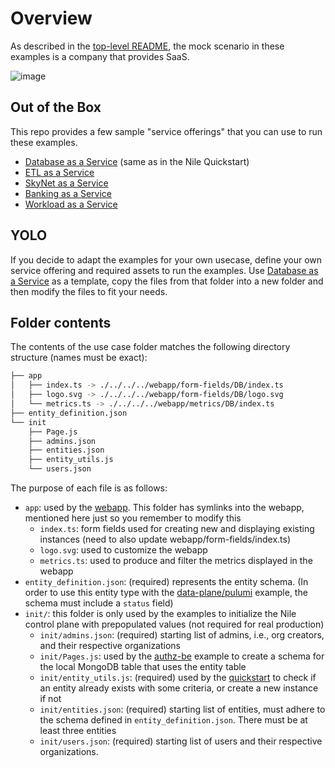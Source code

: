 # Overview

As described in the [top-level README](../README.md), the mock scenario in these examples is a company that provides SaaS.

![image](../images/saas.png)

## Out of the Box

This repo provides a few sample "service offerings" that you can use to run these examples.

- [Database as a Service](DB/) (same as in the Nile Quickstart)
- [ETL as a Service](ETL/)
- [SkyNet as a Service](SkyNet/)
- [Banking as a Service](Banking/)
- [Workload as a Service](Workload/)

## YOLO

If you decide to adapt the examples for your own usecase, define your own service offering and required assets to run the examples.
Use [Database as a Service](./DB/) as a template, copy the files from that folder into a new folder and then modify the files to fit your needs.

## Folder contents

The contents of the use case folder matches the following directory structure (names must be exact):

```bash
├── app
│   ├── index.ts -> ./../../../webapp/form-fields/DB/index.ts
│   ├── logo.svg -> ./../../../webapp/form-fields/DB/logo.svg
│   └── metrics.ts -> ./../../../webapp/metrics/DB/index.ts
├── entity_definition.json
└── init
    ├── Page.js
    ├── admins.json
    ├── entities.json
    ├── entity_utils.js
    └── users.json
```

The purpose of each file is as follows:

- `app`: used by the [webapp](../webapp). This folder has symlinks into the webapp, mentioned here just so you remember to modify this
  - `index.ts`: form fields used for creating new and displaying existing instances (need to also update webapp/form-fields/index.ts)
  - `logo.svg`: used to customize the webapp
  - `metrics.ts`: used to produce and filter the metrics displayed in the webapp
- `entity_definition.json`: (required) represents the entity schema. (In order to use this entity type with the [data-plane/pulumi](../data-plane/pulumi) example, the schema must include a `status` field)
- `init/`: this folder is only used by the examples to initialize the Nile control plane with prepopulated values (not required for real production)
  - `init/admins.json`: (required) starting list of admins, i.e.,  org creators, and their respective organizations
  - `init/Pages.js`: used by the [authz-be](../authz-be) example to create a schema for the local MongoDB table that uses the entity table
  - `init/entity_utils.js`: (required) used by the [quickstart](../quickstart) to check if an entity already exists with some criteria, or create a new instance if not
  - `init/entities.json`: (required) starting list of entities, must adhere to the schema defined in `entity_definition.json`. There must be at least three entities
  - `init/users.json`: (required) starting list of users and their respective organizations.
